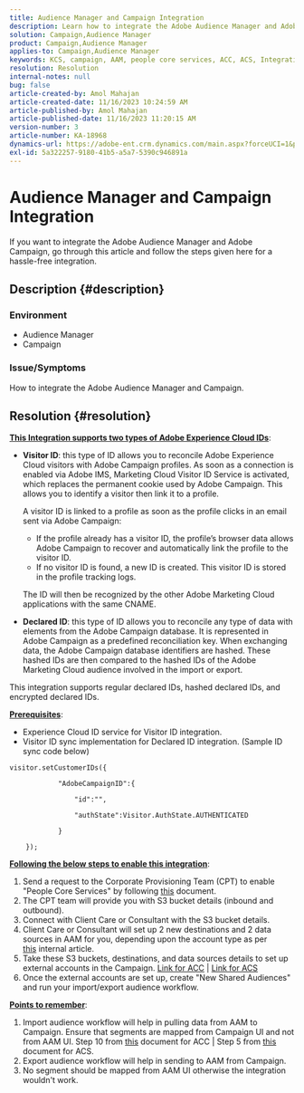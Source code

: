 ```yaml
---
title: Audience Manager and Campaign Integration
description: Learn how to integrate the Adobe Audience Manager and Adobe Campaign.
solution: Campaign,Audience Manager
product: Campaign,Audience Manager
applies-to: Campaign,Audience Manager
keywords: KCS, campaign, AAM, people core services, ACC, ACS, Integration
resolution: Resolution
internal-notes: null
bug: false
article-created-by: Amol Mahajan
article-created-date: 11/16/2023 10:24:59 AM
article-published-by: Amol Mahajan
article-published-date: 11/16/2023 11:20:15 AM
version-number: 3
article-number: KA-18968
dynamics-url: https://adobe-ent.crm.dynamics.com/main.aspx?forceUCI=1&pagetype=entityrecord&etn=knowledgearticle&id=8e69bb5f-6a84-ee11-8179-6045bd006b4b
exl-id: 5a322257-9180-41b5-a5a7-5390c946891a
---
```

# Audience Manager and Campaign Integration


If you want to integrate the Adobe Audience Manager and Adobe Campaign, go through this article and follow the steps given here for a hassle-free integration.

## Description {#description}


### <b>Environment</b>

- Audience Manager
- Campaign




### <b>Issue/Symptoms</b>

How to integrate the Adobe Audience Manager and Campaign.


## Resolution {#resolution}




<u><b>This&nbsp;Integration supports two types of Adobe Experience Cloud IDs</b></u>:

- <b>Visitor ID</b>: this type of ID allows you to reconcile Adobe Experience Cloud visitors with Adobe Campaign profiles. As soon as a connection is enabled via Adobe IMS, Marketing Cloud Visitor ID Service is activated, which replaces the permanent cookie used by Adobe Campaign. This allows you to identify a visitor then link it to a profile.

    

    A visitor ID is linked to a profile as soon as the profile clicks in an email sent via Adobe Campaign:

    - If the profile already has a visitor ID, the profile’s browser data allows Adobe Campaign to recover and automatically link the profile to the visitor ID.
    - If no visitor ID is found, a new ID is created. This visitor ID is stored in the profile tracking logs.

    The ID will then be recognized by the other Adobe Marketing Cloud applications with the same CNAME.
- <b>Declared ID</b>: this type of ID allows you to reconcile any type of data with elements from the Adobe Campaign database. It is represented in Adobe Campaign as a predefined reconciliation key. When exchanging data, the Adobe Campaign database identifiers are hashed. These hashed IDs are then compared to the hashed IDs of the Adobe Marketing Cloud audience involved in the import or export.


This integration supports regular declared IDs, hashed declared IDs, and encrypted declared IDs.

<u><b>Prerequisites</b></u>:

- Experience Cloud ID service for Visitor ID integration.
- Visitor ID sync implementation for Declared ID integration. (Sample ID sync code below)​



```
visitor.setCustomerIDs({

            "AdobeCampaignID":{

                "id":"",

                "authState":Visitor.AuthState.AUTHENTICATED

            }

    });
```




<u><b>Following the below steps to enable this integration</b></u>:

1. Send a request to the Corporate Provisioning Team (CPT) to enable "People Core Services" by following [this](https://adobe-ent.crm.dynamics.com/main.aspx?appid=c8f3a4cd-a068-e911-a957-000d3a34e00b&amp;pagetype=entityrecord&amp;etn=knowledgearticle&amp;id=d2a266a4-b3a9-ec11-983f-000d3a349e63) document.
2. The CPT team will provide you with S3 bucket details (inbound and outbound).
3. Connect with Client Care or Consultant with the S3 bucket details.
4. Client Care or Consultant will set up 2 new destinations and 2 data sources in AAM for you, depending upon the account type as per [this](https://wiki.corp.adobe.com/pages/viewpage.action?pageId=1061261145) internal article.
5. Take these S3 buckets, destinations, and data sources details to set up external accounts in the Campaign. [Link for ACC](https://experienceleague.adobe.com/docs/experience-cloud-kcs/kbarticles/KA-16470.html?lang=es-ES) | [Link for ACS](https://experienceleague.adobe.com/docs/campaign-standard/using/integrating-with-adobe-cloud/working-with-campaign-and-audience-manager-or-people-core-service/sharing-audiences-with-audience-manager-or-people-core-service.html?lang=en)
6. Once the external accounts are set up, create "New Shared Audiences" and run your import/export audience workflow.


<u><b>Points to remember</b></u>:

1. Import audience workflow will help in pulling data from AAM to Campaign. Ensure that segments are mapped from Campaign UI and not from AAM UI. Step 10 from [this](https://experienceleague.adobe.com/docs/experience-cloud-kcs/kbarticles/KA-16470.html?lang=es-ES) document for ACC | Step 5 from [this](https://experienceleague.adobe.com/docs/campaign-standard/using/integrating-with-adobe-cloud/working-with-campaign-and-audience-manager-or-people-core-service/sharing-audiences-with-audience-manager-or-people-core-service.html?lang=en) document for ACS.
2. Export audience workflow will help in sending to AAM from Campaign.
3. No segment should be mapped from AAM UI otherwise the integration wouldn't work.
